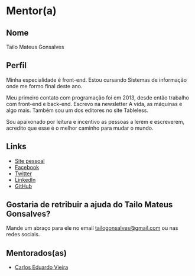 # Mentor(a) 

## Nome 
Tailo Mateus Gonsalves

## Perfil 

Minha especialidade é front-end. Estou cursando Sistemas de informação onde me formo final deste ano.

Meu primeiro contato com programação foi em 2013, desde então trabalho com front-end e back-end.
Escrevo na newsletter A vida, as máquinas e algo mais. Também sou um dos editores no site Tableless.

Sou apaixonado por leitura e incentivo as pessoas a lerem e escreverem, acredito que esse é o melhor caminho para mudar o mundo.

## Links 
* [Site pessoal](http://tailomateus.github.io/) 
* [Facebook](http://facebook.com/tailomateus) 
* [Twitter](https://twitter.com/tailomgonsalves)
* [LinkedIn](https://www.linkedin.com/in/tailo-mateus-gonsalves-b0b07a92/)
* [GitHub](https://github.com/tailomateus)
 
## Gostaria de retribuir a ajuda do Tailo Mateus Gonsalves? 

Mande um abraço para ele no email tailogonsalves@gmail.com ou nas redes sociais.

## Mentorados(as) 

* [Carlos Eduardo Vieira](/profiles/pupils/profiles/CarlosEduardoVieira.md)